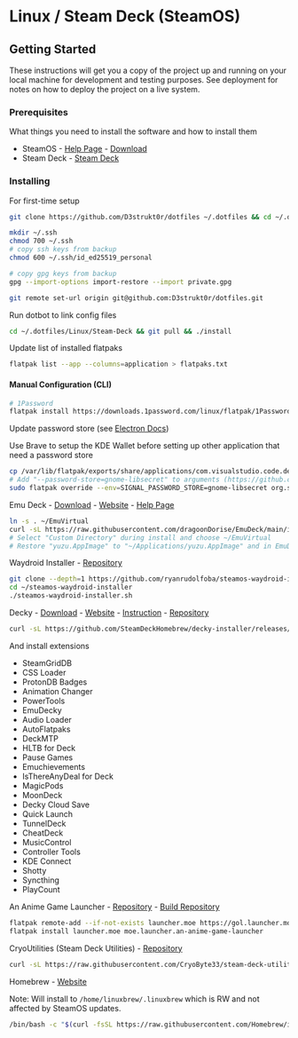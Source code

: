 # Linux / Steam Deck (SteamOS)

## Getting Started

These instructions will get you a copy of the project up and running on your local machine for development and testing purposes. See deployment for notes on how to deploy the project on a live system.

### Prerequisites

What things you need to install the software and how to install them

* SteamOS - [Help Page](https://help.steampowered.com/en/faqs/view/1B71-EDF2-EB6D-2BB3) - [Download](https://store.steampowered.com/steamos/download/?ver=steamdeck&snr=100601___)
* Steam Deck - [Steam Deck](https://www.steamdeck.com/)

### Installing

For first-time setup

```sh
git clone https://github.com/D3strukt0r/dotfiles ~/.dotfiles && cd ~/.dotfiles/Linux/Steam-Deck && ./install

mkdir ~/.ssh
chmod 700 ~/.ssh
# copy ssh keys from backup
chmod 600 ~/.ssh/id_ed25519_personal

# copy gpg keys from backup
gpg --import-options import-restore --import private.gpg

git remote set-url origin git@github.com:D3strukt0r/dotfiles.git
```

Run dotbot to link config files

```sh
cd ~/.dotfiles/Linux/Steam-Deck && git pull && ./install
```

Update list of installed flatpaks

```sh
flatpak list --app --columns=application > flatpaks.txt
```

#### Manual Configuration (CLI)

```bash
# 1Password
flatpak install https://downloads.1password.com/linux/flatpak/1Password.flatpakref
````

Update password store (see [Electron Docs](https://www.electronjs.org/docs/latest/api/safe-storage#safestoragegetselectedstoragebackend-linux))

Use Brave to setup the KDE Wallet before setting up other application that need a password store

```bash
cp /var/lib/flatpak/exports/share/applications/com.visualstudio.code.desktop ~/.local/share/applications/com.visualstudio.code.desktop
# Add "--password-store=gnome-libsecret" to arguments (https://github.com/flathub/com.visualstudio.code/issues/415)
sudo flatpak override --env=SIGNAL_PASSWORD_STORE=gnome-libsecret org.signal.Signal
```

Emu Deck - [Download](https://www.emudeck.com/EmuDeck.desktop) - [Website](https://www.emudeck.com/)  - [Help Page](https://emudeck.github.io/how-to-install-emudeck/steamos/)

```bash
ln -s . ~/EmuVirtual
curl -sL https://raw.githubusercontent.com/dragoonDorise/EmuDeck/main/install.sh | bash
# Select "Custom Directory" during install and choose ~/EmuVirtual
# Restore "yuzu.AppImage" to "~/Applications/yuzu.AppImage" and in EmuDeck set it up by clicking "Reset configuration"
```

Waydroid Installer - [Repository](https://github.com/ryanrudolfoba/SteamOS-Waydroid-Installer)

```bash
git clone --depth=1 https://github.com/ryanrudolfoba/steamos-waydroid-installer ~/steamos-waydroid-installer
cd ~/steamos-waydroid-installer
./steamos-waydroid-installer.sh
```

Decky - [Download](https://decky.xyz/download) - [Website](https://decky.xyz/) - [Instruction](https://wiki.deckbrew.xyz/en/user-guide/install) - [Repository](https://github.com/SteamDeckHomebrew/decky-installer)

```bash
curl -sL https://github.com/SteamDeckHomebrew/decky-installer/releases/latest/download/user_install_script.sh | sudo bash
```

And install extensions

* SteamGridDB
* CSS Loader
* ProtonDB Badges
* Animation Changer
* PowerTools
* EmuDecky
* Audio Loader
* AutoFlatpaks
* DeckMTP
* HLTB for Deck
* Pause Games
* Emuchievements
* IsThereAnyDeal for Deck
* MagicPods
* MoonDeck
* Decky Cloud Save
* Quick Launch
* TunnelDeck
* CheatDeck
* MusicControl
* Controller Tools
* KDE Connect
* Shotty
* Syncthing
* PlayCount

An Anime Game Launcher - [Repository](https://github.com/an-anime-team/an-anime-game-launcher) - [Build Repository](https://github.com/an-anime-team/flatpak-builds)

```bash
flatpak remote-add --if-not-exists launcher.moe https://gol.launcher.moe/gol.launcher.moe.flatpakrepo
flatpak install launcher.moe moe.launcher.an-anime-game-launcher
```

CryoUtilities (Steam Deck Utilities) - [Repository](https://github.com/CryoByte33/steam-deck-utilities)

```bash
curl -sL https://raw.githubusercontent.com/CryoByte33/steam-deck-utilities/main/install.sh | bash -s --
```

Homebrew - [Website](https://brew.sh/)

Note: Will install to `/home/linuxbrew/.linuxbrew` which is RW and not affected by SteamOS updates.

```bash
/bin/bash -c "$(curl -fsSL https://raw.githubusercontent.com/Homebrew/install/HEAD/install.sh)"
```
